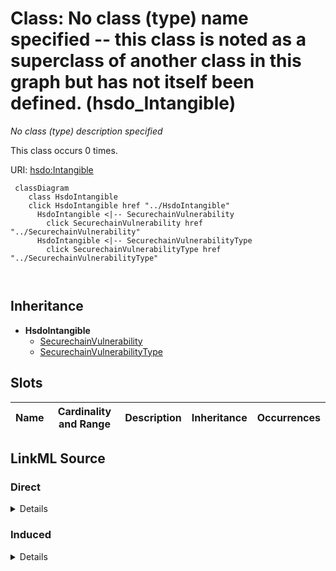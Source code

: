 

# Class: No class (type) name specified -- this class is noted as a superclass of another class in this graph but has not itself been defined. (hsdo_Intangible)


_No class (type) description specified_






This class occurs 0 times.


URI: [hsdo:Intangible](http://schema.org/Intangible)






```mermaid
 classDiagram
    class HsdoIntangible
    click HsdoIntangible href "../HsdoIntangible"
      HsdoIntangible <|-- SecurechainVulnerability
        click SecurechainVulnerability href "../SecurechainVulnerability"
      HsdoIntangible <|-- SecurechainVulnerabilityType
        click SecurechainVulnerabilityType href "../SecurechainVulnerabilityType"
      
      
```





## Inheritance
* **HsdoIntangible**
    * [SecurechainVulnerability](../classes/SecurechainVulnerability.md)
    * [SecurechainVulnerabilityType](../classes/SecurechainVulnerabilityType.md)



## Slots

| Name | Cardinality and Range | Description | Inheritance | Occurrences |
| ---  | --- | --- | --- | --- |














## LinkML Source

<!-- TODO: investigate https://stackoverflow.com/questions/37606292/how-to-create-tabbed-code-blocks-in-mkdocs-or-sphinx -->

### Direct

<details>

```yaml
name: hsdo_Intangible
conforms_to: No schema conformance document specified
annotations:
  count:
    tag: count
    value: 0
description: No class (type) description specified
title: No class (type) name specified -- this class is noted as a superclass of another
  class in this graph but has not itself been defined.
from_schema: secure-chain-kg
rank: 1000
class_uri: hsdo:Intangible

```
</details>

### Induced

<details>

```yaml
name: hsdo_Intangible
conforms_to: No schema conformance document specified
annotations:
  count:
    tag: count
    value: 0
description: No class (type) description specified
title: No class (type) name specified -- this class is noted as a superclass of another
  class in this graph but has not itself been defined.
from_schema: secure-chain-kg
rank: 1000
class_uri: hsdo:Intangible

```
</details>